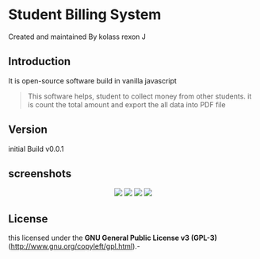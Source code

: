 # Student Billing System 

Created and maintained By kolass rexon J


## Introduction 

It is open-source software build in vanilla javascript 

> This software helps, student to collect money from other students. it is count the total amount and  export the all data into PDF file 

## Version 

initial Build v0.0.1

## screenshots 

<p align="center">
  <img src="https://jkdevolpers.000webhostapp.com/git/StuManage/IMG_1.jpg">
  <img src="https://jkdevolpers.000webhostapp.com/git/StuManage/IMG_2.jpg">
  <img src="https://jkdevolpers.000webhostapp.com/git/StuManage/IMG_3.jpg">
  <img src="https://jkdevolpers.000webhostapp.com/git/StuManage/IMG_4.jpg">
  
</p>



## License

 this licensed under the **GNU General Public License v3 (GPL-3)** (http://www.gnu.org/copyleft/gpl.html).-

